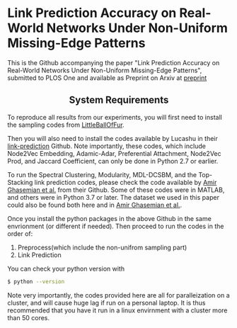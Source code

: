 # Link Prediction Accuracy on Real-World Networks Under Non-Uniform Missing-Edge Patterns

This is the Github accompanying the paper "Link Prediction Accuracy on Real-World Networks Under
Non-Uniform Missing-Edge Patterns", submitted to PLOS One and available as Preprint on Arxiv at [preprint](https://arxiv.org/abs/2401.15140)

</div>

<h2 align="center">System Requirements </h2>

To reproduce all results from our experiments, you will first need to install the sampling codes from [LittleBallOfFur](https://github.com/benedekrozemberczki/littleballoffur). 

Then you will also need to install the codes available by Lucashu in their [link-prediction](https://github.com/lucashu1/link-prediction) Github. 
Note importantly, these codes, which include Node2Vec Embedding, Adamic-Adar, Preferential Attachment, Node2Vec Prod, and Jaccard Coefficient, can only be done in Python 2.7 or earlier.  

To run the Spectral Clustering, Modularity, MDL-DCSBM, and the Top-Stacking link prediction codes, please check the code available by [Amir Ghasemian et al.](https://github.com/Aghasemian/OptimalLinkPrediction) from their Github. 
Some of these codes were in MATLAB, and others were in Python 3.7 or later. 
The dataset we used in this paper could also be found both here and in [Amir Ghasemian et al.](https://github.com/Aghasemian/OptimalLinkPrediction). 

Once you install the python packages in the above Github in the same envrionment (or different if needed). 
Then proceed to run the codes in the order of:
1. Preprocess(which include the non-unifrom sampling part)
2. Link Prediction

You can check your python version with
```bash
$ python --version
```
Note very importantly, the codes provided here are all for paralleization on a cluster, and will cause huge lag if run on a personal laptop. It is thus recommended that you have it run in a linux envirnment with a cluster more than 50 cores. 
